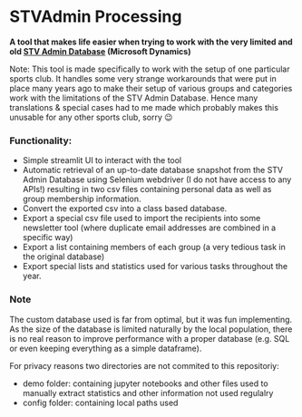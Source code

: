 # STVAdmin Processing
**A tool that makes life easier when trying to work with the very limited and old [STV Admin Database](https://www.stv-fsg.ch/de/mitglied-verein/stv-admin.html) (Microsoft Dynamics)**

Note: This tool is made specifically to work with the setup of one particular sports club. It handles some very strange workarounds that were put in place many years ago to make their setup of various groups and categories work with the limitations of the STV Admin Database. Hence many translations & special cases had to me made which probably makes this unusable for any other sports club, sorry :wink:

### Functionality:
- Simple streamlit UI to interact with the tool
- Automatic retrieval of an up-to-date database snapshot from the STV Admin Database using Selenium webdriver (I do not have access to any APIs!) resulting in two csv files containing personal data as well as group membership information.
- Convert the exported csv into a class based database.
- Export a special csv file used to import the recipients into some newsletter tool (where duplicate email addresses are combined in a specific way)
- Export a list containing members of each group (a very tedious task in the original database)
- Export special lists and statistics used for various tasks throughout the year.

### Note
The custom database used is far from optimal, but it was fun implementing. As the size of the database is limited naturally by the local population, there is no real reason to improve performance with a proper database (e.g. SQL or even keeping everything as a simple dataframe).

For privacy reasons two directories are not commited to this repositoriy:

- demo folder: containing jupyter notebooks and other files used to manually extract statistics and other information not used regulalry
- config folder: containing local paths used